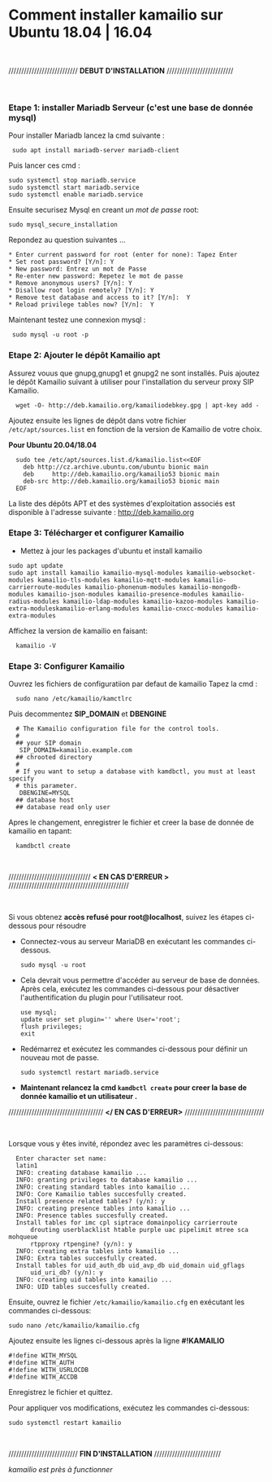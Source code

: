
# Comment installer kamailio sur Ubuntu 18.04 | 16.04
  
  <br/>
  
  /////////////////////////// **DEBUT D'INSTALLATION** //////////////////////////
  
  
  <br/>
  
  
  ### Etape 1:  installer Mariadb Serveur (c'est une base de donnée mysql)
  
  Pour installer Mariadb lancez la cmd suivante :  
  
     sudo apt install mariadb-server mariadb-client

  Puis lancer ces cmd :
  
    sudo systemctl stop mariadb.service 
    sudo systemctl start mariadb.service 
    sudo systemctl enable mariadb.service 
  
  Ensuite securisez Mysql en creant *un mot de passe* root:
  
    sudo mysql_secure_installation 
  
  Repondez au question suivantes ...
  
    * Enter current password for root (enter for none): Tapez Enter
    * Set root password? [Y/n]: Y
    * New password: Entrez un mot de Passe
    * Re-enter new password: Repetez le mot de passe
    * Remove anonymous users? [Y/n]: Y
    * Disallow root login remotely? [Y/n]: Y
    * Remove test database and access to it? [Y/n]:  Y
    * Reload privilege tables now? [Y/n]:  Y
  
  Maintenant testez une connexion mysql :

     sudo mysql -u root -p
    


  ### Etape 2: Ajouter le dépôt Kamailio apt
  
  Assurez vouus que gnupg,gnupg1 et gnupg2 ne sont installés.
  Puis ajoutez le dépôt Kamailio suivant à utiliser pour l'installation du serveur proxy SIP Kamailio.
  
  
      wget -O- http://deb.kamailio.org/kamailiodebkey.gpg | apt-key add -
      
 Ajoutez ensuite les lignes de dépôt dans votre fichier `/etc/apt/sources.list` en fonction de la version de Kamailio de votre choix.
 
 **Pour Ubuntu 20.04/18.04**
 
      sudo tee /etc/apt/sources.list.d/kamailio.list<<EOF
        deb http://cz.archive.ubuntu.com/ubuntu bionic main 
        deb     http://deb.kamailio.org/kamailio53 bionic main
        deb-src http://deb.kamailio.org/kamailio53 bionic main
      EOF

La liste des dépôts APT et des systèmes d'exploitation associés est disponible à l'adresse suivante : http://deb.kamailio.org

 
  ### Etape 3: Télécharger et configurer Kamailio
  
    
   * Mettez à jour les packages d'ubuntu et install kamailio
   
    sudo apt update
    sudo apt install kamailio kamailio-mysql-modules kamailio-websocket-modules kamailio-tls-modules kamailio-mqtt-modules kamailio-carrierroute-modules kamailio-phonenum-modules kamailio-mongodb-modules kamailio-json-modules kamailio-presence-modules kamailio-radius-modules kamailio-ldap-modules kamailio-kazoo-modules kamailio-extra-moduleskamailio-erlang-modules kamailio-cnxcc-modules kamailio-extra-modules 
    
    
   Affichez la version de kamailio en faisant:
   
      kamailio -V
      
      
  ### Etape 3: Configurer Kamailio
  
    
   Ouvrez les fichiers de configuratiion par defaut de kamailio 
          Tapez la cmd : 
          
      sudo nano /etc/kamailio/kamctlrc
   
   Puis decommentez **SIP_DOMAIN** et **DBENGINE**
   
      # The Kamailio configuration file for the control tools.
      #
      ## your SIP domain
       SIP_DOMAIN=kamailio.example.com
      ## chrooted directory
      #
      # If you want to setup a database with kamdbctl, you must at least specify
      # this parameter.
       DBENGINE=MYSQL
      ## database host
      ## database read only user
    
   Apres le changement, enregistrer le fichier et creer la base de donnée de kamailio en tapant:
   
      kamdbctl create

 
  <br/>
  
  //////////////////////////////// **< EN CAS D'ERREUR >** ///////////////////////////////////////////////
  
  <br/>
  
  Si vous obtenez **accès refusé pour root@localhost**, suivez les étapes ci-dessous pour résoudre
  
  * Connectez-vous au serveur MariaDB en exécutant les commandes ci-dessous.
                              
        sudo mysql -u root
  
  
  * Cela devrait vous permettre d'accéder au serveur de base de données. 
    Après cela, exécutez les commandes ci-dessous pour désactiver l'authentification du plugin pour l'utilisateur root.
    
        use mysql;
        update user set plugin='' where User='root';
        flush privileges;
        exit
        
  * Redémarrez et exécutez les commandes ci-dessous pour définir un nouveau mot de passe.
  
        sudo systemctl restart mariadb.service


  * **Maintenant relancez la cmd ` kamdbctl create ` pour creer la base de donnée kamailio  et un utilisateur .**
  
  ///////////////////////////////////// **</ EN CAS D'ERREUR>** ///////////////////////////////
  
  <br/>
     
  Lorsque vous y êtes invité, répondez avec les paramètres ci-dessous:

      Enter character set name: 
      latin1
      INFO: creating database kamailio ...
      INFO: granting privileges to database kamailio ...
      INFO: creating standard tables into kamailio ...
      INFO: Core Kamailio tables succesfully created.
      Install presence related tables? (y/n): y
      INFO: creating presence tables into kamailio ...
      INFO: Presence tables succesfully created.
      Install tables for imc cpl siptrace domainpolicy carrierroute
          drouting userblacklist htable purple uac pipelimit mtree sca mohqueue
          rtpproxy rtpengine? (y/n): y
      INFO: creating extra tables into kamailio ...
      INFO: Extra tables succesfully created.
      Install tables for uid_auth_db uid_avp_db uid_domain uid_gflags
          uid_uri_db? (y/n): y
      INFO: creating uid tables into kamailio ...
      INFO: UID tables succesfully created.



  Ensuite, ouvrez le fichier `/etc/kamailio/kamailio.cfg` en exécutant les commandes ci-dessous:

    sudo nano /etc/kamailio/kamailio.cfg
    
  Ajoutez ensuite les lignes ci-dessous après la ligne **#!KAMAILIO**
  
    #!define WITH_MYSQL
    #!define WITH_AUTH
    #!define WITH_USRLOCDB
    #!define WITH_ACCDB
    
  Enregistrez le fichier et quittez.
  
  
  Pour appliquer vos modifications, exécutez les commandes ci-dessous:
  
    sudo systemctl restart kamailio
  
  <br/>
  
 /////////////////////////// **FIN D'INSTALLATION** //////////////////////////
    
   *kamailio est près à functionner*
    
